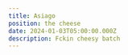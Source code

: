 ```yaml
---
title: Asiago
position: the cheese
date: 2024-01-03T05:00:00.000Z
description: Fckin cheesy batch
---
```

